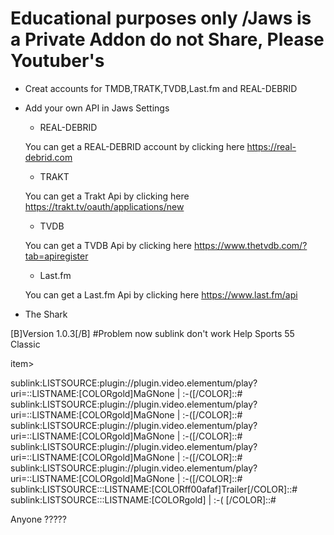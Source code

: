 # Educational purposes only /Jaws is a Private Addon do not Share, Please Youtuber's

* Creat accounts for TMDB,TRATK,TVDB,Last.fm and REAL-DEBRID

* Add your own API in Jaws Settings

   * REAL-DEBRID

    You can get a REAL-DEBRID account by clicking here https://real-debrid.com

   * TRAKT

    You can get a Trakt Api by clicking here https://trakt.tv/oauth/applications/new
    
    * TVDB

    You can get a TVDB Api by clicking here https://www.thetvdb.com/?tab=apiregister
    
    * Last.fm

    You can get a Last.fm Api by clicking here https://www.last.fm/api

* The Shark
 
 
 [B]Version 1.0.3[/B] 
#Problem now sublink  don't work Help Sports 55 Classic

item>
<title>[COLORsnow]MaGNone | [/COLOR]</title>
<link>
sublink:LISTSOURCE:plugin://plugin.video.elementum/play?uri=::LISTNAME:[COLORgold]MaGNone | :-([/COLOR]::#
sublink:LISTSOURCE:plugin://plugin.video.elementum/play?uri=::LISTNAME:[COLORgold]MaGNone | :-([/COLOR]::#
sublink:LISTSOURCE:plugin://plugin.video.elementum/play?uri=::LISTNAME:[COLORgold]MaGNone | :-([/COLOR]::#
sublink:LISTSOURCE:plugin://plugin.video.elementum/play?uri=::LISTNAME:[COLORgold]MaGNone | :-([/COLOR]::#
sublink:LISTSOURCE:plugin://plugin.video.elementum/play?uri=::LISTNAME:[COLORgold]MaGNone | :-([/COLOR]::#
sublink:LISTSOURCE:::LISTNAME:[COLORff00afaf]Trailer[/COLOR]::#
sublink:LISTSOURCE:::LISTNAME:[COLORgold] | :-( [/COLOR]::#
</link>
<thumbnail></thumbnail>
</item>

Anyone ?????
